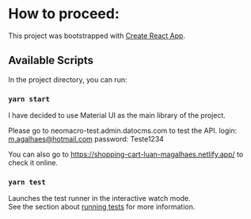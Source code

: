 # How to proceed:

This project was bootstrapped with [Create React App](https://github.com/facebook/create-react-app).

## Available Scripts

In the project directory, you can run:

### `yarn start`

I have decided to use Material UI as the main library of the project.

Please go to neomacro-test.admin.datocms.com to test the API.
login: m.agalhaes@hotmail.com
password: Teste1234

You can also go to https://shopping-cart-luan-magalhaes.netlify.app/ to check it online.

### `yarn test`

Launches the test runner in the interactive watch mode.\
See the section about [running tests](https://facebook.github.io/create-react-app/docs/running-tests) for more information.
